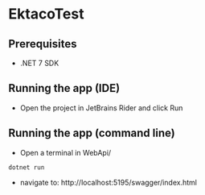 # EktacoTest
## Prerequisites
- .NET 7 SDK
## Running the app (IDE)
- Open the project in JetBrains Rider and click Run
## Running the app (command line)
- Open a terminal in WebApi/

```
dotnet run
```
- navigate to: http://localhost:5195/swagger/index.html
